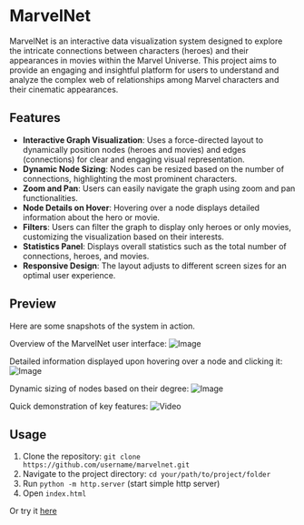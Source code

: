 # MarvelNet
MarvelNet is an interactive data visualization system designed to explore the intricate connections between characters (heroes) and their appearances in movies within the Marvel Universe. This project aims to provide an engaging and insightful platform for users to understand and analyze the complex web of relationships among Marvel characters and their cinematic appearances.

## Features
- **Interactive Graph Visualization**: Uses a force-directed layout to dynamically position nodes (heroes and movies) and edges (connections) for clear and engaging visual representation.
- **Dynamic Node Sizing**: Nodes can be resized based on the number of connections, highlighting the most prominent characters.
- **Zoom and Pan**: Users can easily navigate the graph using zoom and pan functionalities.
- **Node Details on Hover**: Hovering over a node displays detailed information about the hero or movie.
- **Filters**: Users can filter the graph to display only heroes or only movies, customizing the visualization based on their interests.
- **Statistics Panel**: Displays overall statistics such as the total number of connections, heroes, and movies.
- **Responsive Design**: The layout adjusts to different screen sizes for an optimal user experience.

## Preview
Here are some snapshots of the system in action.

Overview of the MarvelNet user interface:
![Image](https://github.com/user-attachments/assets/38aed2ca-f063-4136-b620-b0fcc779f290)

Detailed information displayed upon hovering over a node and clicking it:
![Image](https://github.com/user-attachments/assets/b4d7de07-59be-40f4-98d4-e96f39852084)

Dynamic sizing of nodes based on their degree:
![Image](https://github.com/user-attachments/assets/5fc5d786-7d97-4bd8-9ea7-56365df87f91)

Quick demonstration of key features:
![Video](https://github.com/user-attachments/assets/c9f6c54c-1350-4824-b0cd-1dafa6eca72a)

## Usage
1. Clone the repository: ```git clone https://github.com/username/marvelnet.git```
2. Navigate to the project directory: ```cd your/path/to/project/folder ```
3. Run ```python -m http.server``` (start simple http server)
4. Open ```index.html```
   
Or try it [here](https://raw.githack.com/gianmarcoferri/MarvelNet-Data-Visualization/refs/heads/main/index.html)
